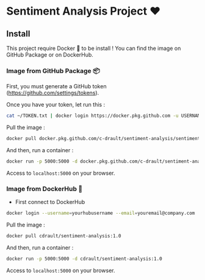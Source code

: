 # Sentiment Analysis Project ❤️

## Install

This project require Docker 🐳 to be install ! You can find the image on GitHub Package or on DockerHub.

### Image from GitHub Package 📦
First, you must generate a GitHub token (https://github.com/settings/tokens).

Once you have your token, let run this :

```sh
cat ~/TOKEN.txt | docker login https://docker.pkg.github.com -u USERNAME --password-stdin
```

Pull the image : 

```sh
docker pull docker.pkg.github.com/c-drault/sentiment-analysis/sentiment-analysis:1.0
```

And then, run a container :

```bash
docker run -p 5000:5000 -d docker.pkg.github.com/c-drault/sentiment-analysis/sentiment-analysis:1.0
```

Access to `localhost:5000` on your browser.

### Image from DockerHub 🐳
- First connect to DockerHub
```bash
docker login --username=yourhubusername --email=youremail@company.com
```

Pull the image : 

```sh
docker pull cdrault/sentiment-analysis:1.0
```

And then, run a container :

```bash
docker run -p 5000:5000 -d cdrault/sentiment-analysis:1.0
```

Access to `localhost:5000` on your browser.
